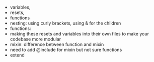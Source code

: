 * variables,
* resets,
* functions
* nesting:   using curly brackets, using & for the children
* functions:
* making these resets and variables into their own files to make your codebase more modular
* mixin: difference between function and mixin
* need to add @include for mixin but not sure functions
* extend

